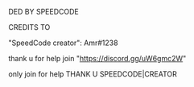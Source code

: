 DED BY SPEEDCODE

CREDITS TO 

"SpeedCode creator": Amr#1238

thank u for help join "https://discord.gg/uW6gmc2W"

only join for help THANK U SPEEDCODE|CREATOR


